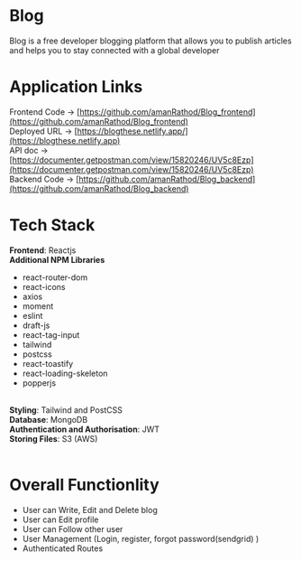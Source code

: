 # Blog

Blog is a free developer blogging platform that allows you to publish articles and helps you to stay connected with a global developer

# Application Links

Frontend Code -> [https://github.com/amanRathod/Blog_frontend](https://github.com/amanRathod/Blog_frontend)
<br>
Deployed URL -> [https://blogthese.netlify.app/](https://blogthese.netlify.app)
<br>
API doc -> [https://documenter.getpostman.com/view/15820246/UV5c8Ezp](https://documenter.getpostman.com/view/15820246/UV5c8Ezp)
<br>
Backend Code -> [https://github.com/amanRathod/Blog_backend](https://github.com/amanRathod/Blog_backend)
<br>

# Tech Stack

<b>Frontend</b>: Reactjs
<br>
<b>Additional NPM Libraries</b>
  - react-router-dom
  - react-icons
  - axios
  - moment
  - eslint
  - draft-js
  - react-tag-input
  - tailwind
  - postcss
  - react-toastify
  - react-loading-skeleton
  - popperjs

<br>
<b>Styling</b>: Tailwind and PostCSS
<br>
<b>Database</b>: MongoDB
<br>
<b>Authentication and Authorisation</b>: JWT
<br>
<b>Storing Files</b>: S3 (AWS)
<br>
<br>

# Overall Functionlity
- User can Write, Edit and Delete blog
- User can Edit profile
- User can Follow other user
- User Management (Login, register, forgot password(sendgrid) ) 
- Authenticated Routes
